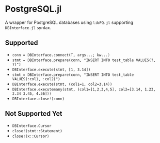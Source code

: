 # PostgreSQL.jl
A wrapper for PostgreSQL databases using `libPQ.jl` supporting `DBInterface.jl` syntax.

## Supported
- `conn = DBInterface.connect(T, args...; kw...)`
- `stmt = DBInterface.prepare(conn, "INSERT INTO test_table VALUES(?, ?)")`
- `DBInterface.execute(stmt, [1, 3.14])`
- `stmt = DBInterface.prepare(conn, "INSERT INTO test_table VALUES(:col1, :col2)")`
- `DBInterface.execute(stmt, (col1=1, col2=3.14))`
- `DBInterface.executemany(stmt, (col1=[1,2,3,4,5], col2=[3.14, 1.23, 2.34 3.45, 4.56]))`
- `DBInterface.close!(conn)`

## Not Supported Yet
- `DBInterface.Cursor`
- `close!(stmt::Statement)`
- `close!(x::Cursor)`